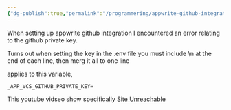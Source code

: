 ```yaml
---
{"dg-publish":true,"permalink":"/programmering/appwrite-github-integration/","tags":["appwrite"],"noteIcon":"1","created":"2023-11-02T21:34:44.833+01:00","updated":"2023-11-02T21:38:19.093+01:00"}
---
```



When setting up appwrite github integration I encountered an error relating to the github private key.

Turns out when setting the key in the .env file you must include \n at the end of each line, then merg it all to one line

applies to this variable,     
```
_APP_VCS_GITHUB_PRIVATE_KEY=
```

This youtube vidseo show specifically
[Site Unreachable](https://youtu.be/GFoxpT_RQj4?t=761)